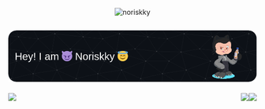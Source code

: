 <p align="center"> <img src="https://komarev.com/ghpvc/?username=noriskky&label=Profile%20views&color=blue&style=for-the-badge" alt="noriskky" /> </p>

## ![Header](./github-header-image.png)

<img align="left" src="https://github-readme-stats.vercel.app/api/top-langs/?username=Noriskky&theme=transparent&show_icons=true&hide_border=true&layout=donut-vertical">
<img align="right" src="https://github-readme-stats.vercel.app/api?username=Noriskky&theme=transparent&show_icons=true&hide_border=true&count_private=true">
<img align="right" src="https://github-readme-streak-stats.herokuapp.com/?user=Noriskky&theme=transparent&hide_border=true">
